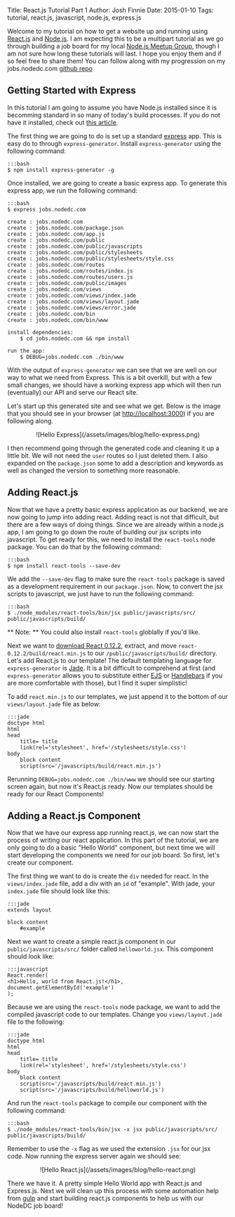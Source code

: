 Title: React.js Tutorial Part 1
Author: Josh Finnie
Date: 2015-01-10
Tags: tutorial, react.js, javascript, node.js, express.js

Welcome to my tutorial on how to get a website up and running using [React.js](http://facebook.github.io/react/) and [Node.js](http://nodejs.org/). I am expecting this to be a multipart tutorial as we go through building a job board for my local [Node.js Meetup Group](), though I am not sure how long these tutorials will last. I hope you enjoy them and if so feel free to share them! You can follow along with my progression on my jobs.nodedc.com [github repo](https://github.com/joshfinnie/jobs.nodedc.com)

## Getting Started with Express

In this tutorial I am going to assume you have Node.js installed since it is becomming standard in so many of today's build processes. If you do not have it installed, check out [this article](http://howtonode.org/how-to-install-nodejs).

The first thing we are going to do is set up a standard [express](http://expressjs.com/) app. This is easy do to through `express-generator`. Install `express-generator` using the following command:

    :::bash
    $ npm install express-generator -g

Once installed, we are going to create a basic express app. To generate this express app, we run the following command:

    :::bash
    $ express jobs.nodedc.com

    create : jobs.nodedc.com
    create : jobs.nodedc.com/package.json
    create : jobs.nodedc.com/app.js
    create : jobs.nodedc.com/public
    create : jobs.nodedc.com/public/javascripts
    create : jobs.nodedc.com/public/stylesheets
    create : jobs.nodedc.com/public/stylesheets/style.css
    create : jobs.nodedc.com/routes
    create : jobs.nodedc.com/routes/index.js
    create : jobs.nodedc.com/routes/users.js
    create : jobs.nodedc.com/public/images
    create : jobs.nodedc.com/views
    create : jobs.nodedc.com/views/index.jade
    create : jobs.nodedc.com/views/layout.jade
    create : jobs.nodedc.com/views/error.jade
    create : jobs.nodedc.com/bin
    create : jobs.nodedc.com/bin/www

    install dependencies:
        $ cd jobs.nodedc.com && npm install

    run the app:
        $ DEBUG=jobs.nodedc.com ./bin/www

With the output of `express-generator` we can see that we are well on our way to what we need from Express. This is a bit overkill, but with a few small changes, we should have a working express app which will then run (eventually) our API and serve our React site.

Let's start up this generated site and see what we get. Below is the image that you should see in your browser (at [http://localhost:3000](http://localhost:3000)) if you are following along.

<center>![Hello Express](/assets/images/blog/hello-express.png)</center>

I then recommend going through the generated code and cleaning it up a little bit. We will not need the `user` routes so I just deleted them. I also expanded on the `package.json` some to add a description and keywords as well as changed the version to something more reasonable.


## Adding React.js

Now that we have a pretty basic express application as our backend, we are now going to jump into adding react. Adding react is not that difficult, but there are a few ways of doing things. Since we are already within a node.js app, I am going to go down the route of building our jsx scripts into javascript. To get ready for this, we need to install the `react-tools` node package. You can do that by the following command:

    :::bash
    $ npm install react-tools --save-dev

We add the `--save-dev` flag to make sure the `react-tools` package is saved as a development requirement in our `package.json`. Now, to convert the jsx scripts to javascript, we just have to run the following command:

    :::bash
    $ ./node_modules/react-tools/bin/jsx public/javascripts/src/ public/javascripts/build/

** Note: ** You could also install `react-tools` globlally if you'd like.

Next we want to [download React 0.12.2](http://facebook.github.io/react/downloads/react-0.12.2.zip), extract, and move `react-0.12.2/build/react.min.js` to our `/public/javascripts/build/` directory. Let's add React.js to our template! The default templating language for `express-generator` is [Jade](http://jade-lang.com/). It is a bit difficult to comprehend at first (and `express-generator` allows you to substitute either [EJS](http://www.embeddedjs.com/) or [Handlebars](http://handlebarsjs.com/) if you are more comfortable with those), but I find it super simplistic!

To add `react.min.js` to our templates, we just append it to the bottom of our `views/layout.jade` file as below:

    :::jade
    doctype html
    html
    head
        title= title
        link(rel='stylesheet', href='/stylesheets/style.css')
    body
        block content
        script(src='/javascripts/build/react.min.js')

Rerunning `DEBUG=jobs.nodedc.com ./bin/www` we should see our starting screen again, but now it's React.js ready. Now our templates should be ready for our React Components!

## Adding a React.js Component

Now that we have our express app running react.js, we can now start the process of writing our react application. In this part of the tutorial, we are only going to do a basic "Hello World" component, but next time we will start developing the components we need for our job board. So first, let's create our component.

The first thing we want to do is create the `div` needed for react. In the `views/index.jade` file, add a div with an `id` of "example". With jade, your `index.jade` file should look like this:

    :::jade
    extends layout

    block content
        #example

Next we want to create a simple react.js component in our `public/javascripts/src/` folder called `helloworld.jsx`. This component should look like:

    :::javascript
    React.render(
    <h1>Hello, world from React.js!</h1>,
    document.getElementById('example')
    );

Because we are using the `react-tools` node package, we want to add the compiled javascript code to our templates. Change you `views/layout.jade` file to the following:

    :::jade
    doctype html
    html
    head
        title= title
        link(rel='stylesheet', href='/stylesheets/style.css')
    body
        block content
        script(src='/javascripts/build/react.min.js')
        script(src='/javascripts/build/helloworld.js')

And run the `react-tools` package to compile our component with the following command:

    :::bash
    $ ./node_modules/react-tools/bin/jsx -x jsx public/javascripts/src/ public/javascripts/build/

Remember to use the `-x` flag as we used the extension `.jsx` for our jsx code. Now running the express server again we should see:

<center>![Hello React.js](/assets/images/blog/hello-react.png)</center>

There we have it. A pretty simple Hello World app with React.js and Express.js. Next we will clean up this process with some automation help from [gulp](http://gulpjs.com/) and start building react.js components to help us with our NodeDC job board!
